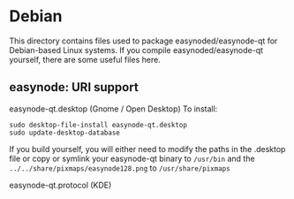 
Debian
====================
This directory contains files used to package easynoded/easynode-qt
for Debian-based Linux systems. If you compile easynoded/easynode-qt yourself, there are some useful files here.

## easynode: URI support ##


easynode-qt.desktop  (Gnome / Open Desktop)
To install:

	sudo desktop-file-install easynode-qt.desktop
	sudo update-desktop-database

If you build yourself, you will either need to modify the paths in
the .desktop file or copy or symlink your easynode-qt binary to `/usr/bin`
and the `../../share/pixmaps/easynode128.png` to `/usr/share/pixmaps`

easynode-qt.protocol (KDE)

